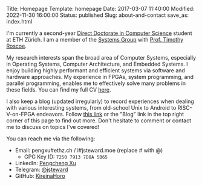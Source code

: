 Title: Homepage
Template: homepage
Date: 2017-03-07 11:40:00
Modified: 2022-11-30 16:00:00
Status: published
Slug: about-and-contact
save_as: index.html

I'm currently a second-year [Direct Doctorate in Computer Science](https://inf.ethz.ch/doctorate/direct-doctorate-computer-science.html) student at ETH Zürich.  I am a member of the [Systems Group](https://systems.ethz.ch) with [Prof. Timothy Roscoe](https://people.inf.ethz.ch/troscoe/).

My research interests span the broad area of Computer Systems, especially in Operating Systems, Computer Architecture, and Embedded Systems.  I enjoy building highly performant and efficient systems via software and hardware approaches.  My experience in FPGAs, system programming, and parallel programming, enables me to effectively solve many problems in these fields.  You can find my full CV [here](/images/cv.pdf).

I also keep a blog (updated irregularly) to record experiences when dealing with various interesting systems, from old-school Unix to Android to RISC-V-on-FPGA endeavors.  Follow [this link](/blog_index.html) or the "Blog" link in the top right corner of this page to find out more.  Don't hesitate to comment or contact me to discuss on topics I've covered!

You can reach me via the following:

 - Email: pengxu#ethz.ch / i#jsteward.moe (replace # with @)
    - GPG Key ID: `7250 7913 7D8A 5B65`
 - LinkedIn: [Pengcheng Xu](https://www.linkedin.com/in/pengcheng-xu-6a241a9a/)
 - Telegram: [@jsteward](https://t.me/jsteward)
 - GitHub: [KireinaHoro](https://github.com/KireinaHoro)
